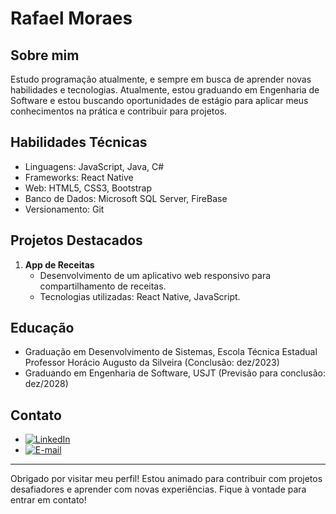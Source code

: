 # Rafael Moraes

## Sobre mim
Estudo programação atualmente, e sempre em busca de aprender novas habilidades e tecnologias. Atualmente, estou graduando em Engenharia de Software e estou buscando oportunidades de estágio para aplicar meus conhecimentos na prática e contribuir para projetos.

## Habilidades Técnicas
- Linguagens: JavaScript, Java, C#
- Frameworks: React Native
- Web: HTML5, CSS3, Bootstrap
- Banco de Dados: Microsoft SQL Server, FireBase
- Versionamento: Git

## Projetos Destacados
1. **App de Receitas**
   - Desenvolvimento de um aplicativo web responsivo para compartilhamento de receitas.
   - Tecnologias utilizadas: React Native, JavaScript.

## Educação
- Graduação em Desenvolvimento de Sistemas, Escola Técnica Estadual Professor Horácio Augusto da Silveira (Conclusão: dez/2023)
- Graduando em Engenharia de Software, USJT (Previsão para conclusão: dez/2028)

## Contato
- [![LinkedIn](https://img.shields.io/badge/-LinkedIn-%230077B5?style=for-the-badge&logo=linkedin&logoColor=white)](www.linkedin.com/in/rafael-parente-moraes)
- [![E-mail](https://img.shields.io/badge/-E--mail-%23333?style=for-the-badge&logo=gmail&logoColor=white)](mailto:rafamoraes@gmail.com)

---

Obrigado por visitar meu perfil! Estou animado para contribuir com projetos desafiadores e aprender com novas experiências. Fique à vontade para entrar em contato!
